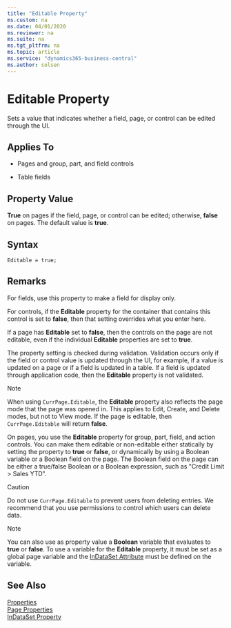 ```yaml
---
title: "Editable Property"
ms.custom: na
ms.date: 04/01/2020
ms.reviewer: na
ms.suite: na
ms.tgt_pltfrm: na
ms.topic: article
ms.service: "dynamics365-business-central"
ms.author: solsen
---
```


# Editable Property
Sets a value that indicates whether a field, page, or control can be edited through the UI.  

## Applies To  

- Pages and group, part, and field controls  

- Table fields  

## Property Value  
**True** on pages if the field, page, or control can be edited; otherwise, **false** on pages. The default value is **true**.  

## Syntax
```
Editable = true;
```

## Remarks  
For fields, use this property to make a field for display only.  

For controls, if the **Editable** property for the container that contains this control is set to **false**, then that setting overrides what you enter here.  

If a page has **Editable** set to **false**, then the controls on the page are not editable, even if the individual **Editable** properties are set to **true**.  

The property setting is checked during validation. Validation occurs only if the field or control value is updated through the UI, for example, if a value is updated on a page or if a field is updated in a table. If a field is updated through application code, then the **Editable** property is not validated.  

> [!NOTE]  
> When using `CurrPage.Editable`, the **Editable** property also reflects the page mode that the page was opened in. This applies to Edit, Create, and Delete modes, but not to View mode. If the page is editable, then `CurrPage.Editable` will return **false**.  

On pages, you use the **Editable** property for group, part, field, and action controls. You can make them editable or non-editable either statically by setting the property to **true** or **false**, or dynamically by using a Boolean variable or a Boolean field on the page. The Boolean field on the page can be either a true/false Boolean or a Boolean expression, such as "Credit Limit > Sales YTD".  

> [!CAUTION]  
> Do not use `CurrPage.Editable` to prevent users from deleting entries. We recommend that you use permissions to control which users can delete data.  

> [!NOTE]  
> You can also use as property value a **Boolean** variable that evaluates to **true** or **false**. To use a variable for the **Editable** property, it must be set as a global page variable and the [InDataSet Attribute](../methods/devenv-indataset-attribute.md) must be defined on the variable.   

## See Also  
[Properties](devenv-properties.md)   
[Page Properties](devenv-page-properties.md)  
[InDataSet Property](devenv-indataset-property.md)

